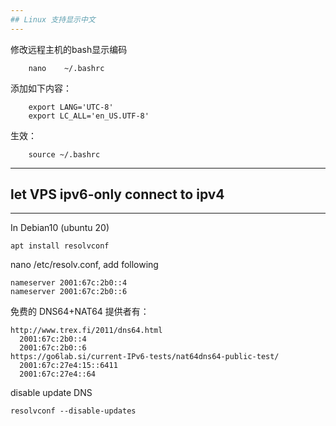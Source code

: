 ```yaml
---
## Linux 支持显示中文
---
```


修改远程主机的bash显示编码 

	    nano    ~/.bashrc

添加如下内容：

        export LANG='UTC-8' 
        export LC_ALL='en_US.UTF-8'

生效：

	    source ~/.bashrc
        
---
## let  VPS ipv6-only  connect to  ipv4
---

In Debian10 (ubuntu 20) 

    apt install resolvconf

nano /etc/resolv.conf, add following
 
    nameserver 2001:67c:2b0::4
    nameserver 2001:67c:2b0::6
    
免费的 DNS64+NAT64 提供者有：

    http://www.trex.fi/2011/dns64.html
      2001:67c:2b0::4
      2001:67c:2b0::6
    https://go6lab.si/current-IPv6-tests/nat64dns64-public-test/
      2001:67c:27e4:15::6411
      2001:67c:27e4::64
      
disable update DNS

    resolvconf --disable-updates
    


      
